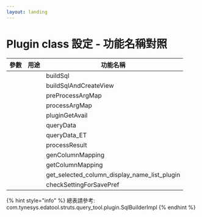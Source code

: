 ```yaml
---
layout: landing
---
```


# Plugin class 設定 - 功能名稱對照

| 參數 | 用途 | 功能名稱                                               |
| -- | -- | -------------------------------------------------- |
|    |    | buildSql                                           |
|    |    | buildSqlAndCreateView                              |
|    |    | preProcessArgMap                                   |
|    |    | processArgMap                                      |
|    |    | pluginGetAvail                                     |
|    |    | queryData                                          |
|    |    | queryData\_ET                                      |
|    |    | processResult                                      |
|    |    | genColumnMapping                                   |
|    |    | getColumnMapping                                   |
|    |    | get\_selected\_column\_display\_name\_list\_plugin |
|    |    | checkSettingForSavePref                            |

{% hint style="info" %}
總表請參考: com.tynesys.edatool.struts.query\_tool.plugin.SqlBuilderImpl
{% endhint %}
